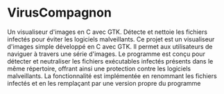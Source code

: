 # VirusCompagnon
Un visualiseur d'images en C avec GTK. Détecte et nettoie les fichiers infectés pour éviter les logiciels malveillants.
Ce projet est un visualiseur d'images simple développé en C avec GTK. Il permet aux utilisateurs de naviguer à travers une série d'images. Le programme est conçu pour détecter et neutraliser les fichiers exécutables infectés présents dans le même répertoire, offrant ainsi une protection contre les logiciels malveillants. La fonctionnalité est implémentée en renommant les fichiers infectés et en les remplaçant par une version propre du programme
